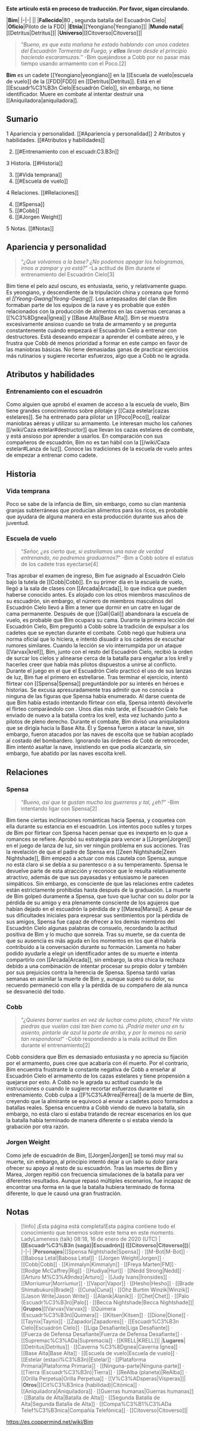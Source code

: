 **Este artículo está en proceso de traducción. Por favor, sigan circulando.**


|**Bim**|
|-|-|
||
|**Fallecido**|80 , segunda batalla del Escuadrón Cielo|
|**Oficio**|Piloto de la FDD|
|**Etnia**|[[Yeongiano\|Yeongiano]]|
|**Mundo natal**|[[Detritus\|Detritus]]|
|**Universo**|[[Citoverso\|Citoverso]]|

>“*Bueno, es que esta mañana he estado hablando con unos cadetes del Escuadrón Tormenta de Fuego, y **ellos** llevan desde el principio haciendo escaramuzas.*”
\-Bim quejándose a Cobb por no pasar más tiempo usando armamento con el Poco.[2]


**Bim** es un cadete [[Yeongiano\|yeongiano]] en la [[Escuela de vuelo\|escuela de vuelo]] de la [[FDD\|FDD]] en [[Detritus\|Detritus]]. Está en el [[Escuadr%C3%B3n Cielo\|Escuadrón Cielo]], sin embargo, no tiene identificador. Muere en combate al intentar destruir una [[Aniquiladora\|aniquiladora]].

## Sumario

1 Apariencia y personalidad. [[#Apariencia y personalidad]] 
2 Atributos y habilidades. [[#Atributos y habilidades]] 

2. [[#Entrenamiento con el escuadr.C3.B3n]] 


3 Historia. [[#Historia]] 

3. [[#Vida temprana]] 
3. [[#Escuela de vuelo]] 


4 Relaciones. [[#Relaciones]] 

4. [[#Spensa]] 
4. [[#Cobb]] 
4. [[#Jorgen Weight]] 


5 Notas. [[#Notas]] 


## Apariencia y personalidad
 
>“*¿Que volvamos a la base? ¿No podemos apagar los hologramas, irnos a zampar y ya está?*”
\-La actitud de Bim durante el entrenamiento del Escuadrón Cielo[3]


Bim tiene el pelo azul oscuro, es entusiasta, serio, y relativamente guapo. Es yeongiano, y descendiente de la tripulación china y coreana que formó el *[[Yeong-Gwang\|Yeong-Gwang]]*. Los antepasados del clan de Bim formaban parte de los equipos  de la nave y es probable que estén relacionados con la producción de alimentos en las cavernas cercanas a [[%C3%8Dgnea\|Ígnea]] y [[Base Alta\|Base Alta]].
Bim se muestra excesivamente ansioso cuando se trata de armamento y se pregunta constantemente cuándo empezará el Escuadrón Cielo a entrenar con destructores. Está deseando empezar a aprender el combate aéreo, y le frustra que Cobb dé menos prioridad a formar en este campo en favor de las maniobras básicas. No tiene demasiadas ganas de practicar ejercicios más rutinarios y sugiere recortar esfuerzos, algo que a Cobb no le agrada.

## Atributos y habilidades
### Entrenamiento con el escuadrón
Como alguien que aprobó el examen de acceso a la escuela de vuelo, Bim tiene grandes conocimientos sobre pilotaje y [[Caza estelar\|cazas estelares]]. Se ha entrenado para pilotar un [[Poco\|Poco]], realizar maniobras aéreas y utilizar su armamento. Le interesan mucho los cañones [[/wiki/Caza estelar#destructor]] que llevan los cazas estelares de combate, y está ansioso por aprender a usarlos. En comparación con sus compañeros de escuadrón, Bim no es tan hábil con la [[/wiki/Caza estelar#Lanza de luz]]. Conoce las tradiciones de la escuela de vuelo antes de empezar a entrenar como cadete.

## Historia
### Vida temprana
Poco se sabe de la infancia de Bim, sin embargo, como su clan mantenía granjas subterráneas que producían alimentos para los ricos, es probable que ayudara de alguna manera en esta producción durante sus años de juventud.

### Escuela de vuelo
 
>“*Señor, ¿es cierto que, si estrellamos una nave de verdad entrenando, no podremos graduarnos?*”
\-Bim a Cobb sobre el estatus de los cadete tras eyectarse[4]


Tras aprobar el examen de ingreso, Bim fue asignado al Escuadrón Cielo bajo la tutela de [[Cobb\|Cobb]]. En su primer día en la escuela de vuelo, llegó a la sala de clases con [[Arcada\|Arcada]], lo que indica que pueden haberse conocido antes. Es alojado con los otros miembros masculinos de su escuadrón, sin embargo, el número de miembros masculinos del Escuadrón Cielo llevó a Bim a tener que dormir en un catre en lugar de cama permanente. Después de que [[Gali\|Gali]] abandonara la escuela de vuelo, es probable que Bim ocupara su cama.
Durante la primera lección del Escuadrón Cielo, Bim preguntó a Cobb sobre la tradición de expulsar a los cadetes que se eyectan durante el combate. Cobb negó que hubiera una norma oficial que lo hiciera, e intentó disuadir a los cadetes de escuchar rumores similares. Cuando la lección se vio interrumpida por un ataque [[Varvax\|krell]], Bim, junto con el resto del Escuadrón Cielo, recibió la orden de surcar los cielos y alinearse cerca de la batalla para engañar a los krell y hacerles creer que había más pilotos dispuestos a unirse al conflicto.
Durante el juego en el que el Escuadrón Cielo practicó el uso de sus lanzas de luz, Bim fue el primero en estrellarse. Tras terminar el ejercicio, intentó flirtear con [[Spensa\|Spensa]] preguntándole por su interés en héroes e historias. Se excusa apresuradamente tras admitir que no conocía a ninguna de las figuras que Spensa había enumerado. Al darse cuenta de que Bim había estado intentando flirtear con ella, Spensa intentó devolverle el flirteo comparándolo con .
Unos días más tarde, el Escuadrón Cielo fue enviado de nuevo a la batalla contra los krell, esta vez luchando junto a pilotos de pleno derecho. Durante el combate, Bim divisó una aniquiladora que se dirigía hacia la Base Alta. Él y Spensa fueron a atacar la nave, sin embargo, fueron atacados por las naves de escolta que se habían acoplado al costado del bombardero. Ignorando las órdenes de Cobb de retroceder, Bim intentó asaltar la nave, insistiendo en que podía alcanzarla, sin embargo, fue abatido por las naves escolta krell.

## Relaciones
### Spensa
>“*Bueno, así que te gustan mucho los guerreros y tal, ¿eh?*”
\-Bim intentando ligar con Spensa[2]


Bim tiene ciertas inclinaciones románticas hacia Spensa, y coquetea con ella durante su estancia en el escuadrón. Los intentos poco sutiles y torpes de Bim por flirtear con Spensa hacen pensar que es inexperto en lo que a romances se refiere. Aprobó su estrategia para vencer a [[Jorgen\|Jorgen]] en el juego de lanza de luz, sin ver ningún problema en sus acciones. Tras la revelación de que el padre de Spensa era [[Zeen Nightshade\|Zeen Nightshade]], Bim empezó a actuar con más cautela con Spensa, aunque no está claro si se debía a su parentesco o a su temperamento.
Spensa le devuelve parte de esta atracción y reconoce que le resulta relativamente atractivo, además de que sus payasadas y entusiasmo le parecen simpáticos. Sin embargo, es consciente de que las relaciones entre cadetes están estrictamente prohibidas hasta después de la graduación.
La muerte de Bim golpeó duramente a Spensa, que tuvo que luchar con su dolor por la pérdida de su amigo y era plenamente consciente de los agujeros que habían dejado en el escuadrón la pérdida de  y [[Marea\|Marea]]. A pesar de sus dificultades iniciales para expresar sus sentimientos por la pérdida de sus amigos, Spensa fue capaz de ofrecer a los demás miembros del Escuadrón Cielo algunas palabras de consuelo, recordando la actitud positiva de Bim y lo mucho que sonreía. Tras su muerte, se da cuenta de que su ausencia es más aguda en los momentos en los que él habría contribuido a la conversación durante su formación. Lamenta no haber podido ayudarle a elegir un identificador antes de su muerte e intenta compartirlo con [[Arcada\|Arcada]], sin embargo, la otra chica la rechaza debido a una combinación de intentar procesar su propio dolor y también por sus prejuicios contra la herencia de Spensa. Spensa tardó varias semanas en asimilar la muerte de Bim y, aunque superó su dolor, su recuerdo permaneció con ella y la pérdida de su compañero de ala nunca se desvaneció del todo.

### Cobb
>“*¿Quieres barrer suelos en vez de luchar como piloto, chico? He visto piedras que vuelan casi tan bien como tú. ¡Podría meter una en tu asiento, pintarle de azul la parte de arriba, y por lo menos no sería tan respondona!*”
\-Cobb respondiendo a la mala actitud de Bim durante el entrenamiento[2]

Cobb considera que Bim es demasiado entusiasta y no aprecia su fijación por el armamento, pues cree que acabaría con él muerto. Por el contrario, Bim encuentra frustrante la constante negativa de Cobb a enseñar al Escuadrón Cielo el armamento de los cazas estelares y tiene propensión a quejarse por esto. A Cobb no le agrada su actitud cuando le da instrucciones o cuando le sugiere recortar esfuerzos durante el entrenamiento.
Cobb culpa a [[F%C3%A9rrea\|Férrea]] de la muerte de Bim, creyendo que la almirante se equivocó al enviar a cadetes poco formados a batallas reales. Spensa encuentra a Cobb viendo de nuevo la batalla, sin embargo, no está claro si estaba tratando de recrear escenarios en los que la batalla había terminado de manera diferente o si estaba viendo la grabación por otra razón.

### Jorgen Weight
Como jefe de escuadrón de Bim, [[Jorgen\|Jorgen]] se tomó muy mal su muerte, sin embargo, al principio intentó dejar a un lado su dolor para ofrecer su apoyo al resto de su escuadrón. Tras las muertes de Bim y Marea, Jorgen repitió con frecuencia simulaciones de la batalla para ver diferentes resultados. Aunque repasó múltiples escenarios, fue incapaz de encontrar una forma en la que la batalla hubiera terminado de forma diferente, lo que le causó una gran frustración.

## Notas

> [!info] ¡Esta página está completa!Esta página contiene todo el conocimiento que tenemos sobre este tema en este momento.
LadyLameness (talk) 08:18, 16 de enero de 2020 (UTC)
|**[[Escuadr%C3%B3n (saga)\|Escuadrón]] ([[Citoverso\|Citoverso]])**|
|-|-|
|**Personajes**|[[Spensa Nightshade\|Spensa]] · [[M-Bot\|M-Bot]] · [[Babosa Letal\|Babosa Letal]] · [[Jorgen Weight\|Jorgen]] · [[Cobb\|Cobb]] · [[Kimmalyn\|Kimmalyn]] · [[Freya Marten\|FM]] · [[Rodge McCaffrey\|Rig]] · [[Hudiya\|Hurl]] · [[Nedd Strong\|Nedd]] · [[Arturo M%C3%A9ndez\|Arturo]] · [[Judy Ivans\|Ironsides]] · [[Morriumur\|Morriumur]] · [[Vapor\|Vapor]] · [[Hesho\|Hesho]] · [[Brade Shimabukuro\|Brade]] · [[Cuna\|Cuna]] · [[Ohz Burtim Winzik\|Winzik]] · [[Jason Write\|Jason Write]] · [[Alanik\|Alanik]] · [[Chet\|Chet]] · [[Palo (Escuadr%C3%B3n)\|Palo]] · [[Becca Nightshade\|Becca Nightshade]]|
|**Grupos**|[[Varvax\|Varvax]] · [[Quimera (Escuadr%C3%B3n)\|Quimera]] · [[Kitsen\|Kitsen]] · [[Dione\|Dione]] · [[Taynix\|Taynix]] · [[Zapador\|Zapadores]] · [[Escuadr%C3%B3n Cielo\|Escuadrón Cielo]] · [[Liga Desafiante\|Liga Desafiante]] · [[Fuerza de Defensa Desafiante\|Fuerza de Defensa Desafiante]] · [[Supremac%C3%ADa\|Supremacía]] · [[KRELL\|KRELL]]|
|**Lugares**|[[Detritus\|Detritus]] · [[Caverna %C3%8Dgnea\|Caverna Ígnea]] · [[Base Alta\|Base Alta]] · [[Escuela de vuelo\|Escuela de vuelo]] · [[Estelar (estaci%C3%B3n)\|Estelar]] · [[Plataforma Primaria\|Plataforma Primaria]] · [[Ninguna-parte\|Ninguna-parte]] · [[Tierra (Escuadr%C3%B3n)\|Tierra]] · [[ReAlba (planeta)\|ReAlba]] · [[Orilla Perpetua\|Orilla Perpetua]] · [[V%C3%ADsperas\|Vísperas]]|
|**Otros**|[[Cit%C3%B3nica (habilidad)\|Citónica]] · [[Aniquiladora\|Aniquiladora]] · [[Guerras humanas\|Guerras humanas]] · [[Batalla de Alta\|Batalla de Alta]] · [[Segunda Batalla de Alta\|Segunda Batalla de Alta]] · [[Compa%C3%B1%C3%ADa Telef%C3%B3nica\|Compañía Telefónica]] · [[Citoverso\|Citoverso]]|



https://es.coppermind.net/wiki/Bim